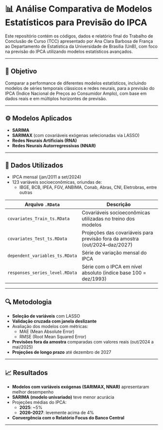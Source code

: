 # 📊 Análise Comparativa de Modelos Estatísticos para Previsão do IPCA

Este repositório contém os códigos, dados e relatório final do Trabalho de Conclusão de Curso (TCC) apresentado por Ana Clara Barbosa de França ao Departamento de Estatística da Universidade de Brasília (UnB), com foco na previsão do IPCA utilizando modelos estatísticos avançados.

---

## 🧠 Objetivo

Comparar a performance de diferentes modelos estatísticos, incluindo modelos de séries temporais clássicos e redes neurais, para a previsão do IPCA (Índice Nacional de Preços ao Consumidor Amplo), com base em dados reais e em múltiplos horizontes de previsão.

---

## ⚙️ Modelos Aplicados

- **SARIMA**  
- **SARIMAX** (com covariáveis exógenas selecionadas via LASSO)  
- **Redes Neurais Artificiais (RNA)**  
- **Redes Neurais Autorregressivas (NNAR)**

---

## 📁 Dados Utilizados

- IPCA mensal (jan/2011 a set/2024)  
- 123 variáveis socioeconômicas, oriundas de:
  - IBGE, BCB, IPEA, FGV, ANBIMA, Conab, Abras, CNI, Eletrobras, entre outras

| Arquivo `.RData`                         | Descrição                                                                 |
|------------------------------------------|---------------------------------------------------------------------------|
| `covariates_Train_ts.RData`              | Covariáveis socioeconômicas utilizadas no treino dos modelos              |
| `covariates_Test_ts.RData`               | Projeções das covariáveis para previsão fora da amostra (out/2024–daz/2027) |
| `dependent_variables_ts.RData`           | Série de variação mensal do IPCA                                         |
| `responses_series_level.RData`           | Série com o IPCA em nível absoluto (índice base 100 = dez/1993)          |

---

## 🔍 Metodologia

- **Seleção de variáveis** com LASSO
- **Validação cruzada com janela deslizante**
- Avaliação dos modelos com métricas:
  - MAE (Mean Absolute Error)
  - RMSE (Root Mean Squared Error)
- **Previsões fora da amostra** comparadas com valores reais (out/2024 a mai/2025)
- **Projeções de longo prazo** até dezembro de 2027

---

## 📈 Resultados

- **Modelos com variáveis exógenas (SARIMAX, NNAR)** apresentaram melhor desempenho
- **SARIMA (modelo univariado)** teve menor acurácia
- Projeções médias do IPCA:
  - **2025**: ~5%
  - **2026–2027**: levemente acima de 4%
- **Convergência com o Relatório Focus do Banco Central**

---

